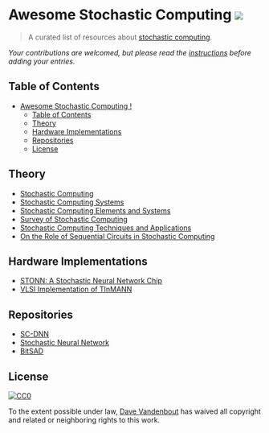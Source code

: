 # Awesome Stochastic Computing ![](https://awesome.re/badge-flat.svg)

> A curated list of resources about [stochastic computing](https://en.wikipedia.org/wiki/Stochastic_computing).

*Your contributions are welcomed, but please read the [instructions](contributing.md) before adding your entries.*



## Table of Contents

<!-- TOC depthFrom:2 depthTo:6 withLinks:1 updateOnSave:1 orderedList:0 -->

- [Awesome Stochastic Computing !](#awesome-stochastic-computing-)
  - [Table of Contents](#table-of-contents)
  - [Theory](#theory)
  - [Hardware Implementations](#hardware-implementations)
  - [Repositories](#repositories)
  - [License](#license)

<!-- /TOC -->

## Theory

- [Stochastic Computing](https://github.com/devbisme/Awesome-Stochastic-Computing/blob/master/docs/Stochastic%20computing%20-%20Gaines%201967.pdf)
- [Stochastic Computing Systems](https://github.com/devbisme/Awesome-Stochastic-Computing/blob/master/docs/Stochastic%20Computing%20Systems%20-%20Gaines%201969.pdf)
- [Stochastic Computing Elements and Systems](https://github.com/devbisme/Awesome-Stochastic-Computing/blob/master/docs/Stochastic%20computing%20elements%20and%20systems.pdf)
- [Survey of Stochastic Computing](https://github.com/devbisme/Awesome-Stochastic-Computing/blob/master/docs/Survey%20of%20Stochastic%20Computing%20-%20Alaghi%202012.pdf)
- [Stochastic Computing Techniques and Applications](https://b-ok.cc/book/4982183/816655)
- [On the Role of Sequential Circuits in Stochastic Computing](https://github.com/devbisme/Awesome-Stochastic-Computing/blob/master/docs/On%20the%20Role%20of%20Sequential%20Circuits%20in%20Stochastic%20Computing.pdf)

## Hardware Implementations

- [STONN: A Stochastic Neural Network Chip](https://github.com/devbisme/Awesome-Stochastic-Computing/blob/master/docs/STONN%20a%20Stochastic%20Neural%20Network%20Chip.pdf)
- [VLSI Implementation of TInMANN](https://github.com/devbisme/Awesome-Stochastic-Computing/blob/master/docs/vlsi-implementation-of-tinmann.pdf)

## Repositories

- [SC-DNN](https://github.com/adamsolomou/SC-DNN)
- [Stochastic Neural Network](https://github.com/cceroici/Stochastic-Neural-Network)
- [BitSAD](https://github.com/UW-PHARM/BitSAD)

## License

[![CC0](http://mirrors.creativecommons.org/presskit/buttons/88x31/svg/cc-zero.svg)](https://creativecommons.org/publicdomain/zero/1.0/)

To the extent possible under law, [Dave Vandenbout](mailto:devb@xess.com) has waived all copyright and related or neighboring rights to this work.
